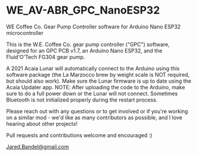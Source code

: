# WE_AV-ABR_GPC_NanoESP32
WE Coffee Co. Gear Pump Controller software for Arduino Nano ESP32 microcontroller

This is the W.E. Coffee Co. gear pump controller ("GPC") software, designed for an GPC PCB v1.7, an Arduino Nano ESP32, and the Fluid'O'Tech FG304 gear pump.

A 2021 Acaia Lunar will automatically connect to the Arduino using this software package (the La Marzocco brew by weight scale is NOT required, but should also work). Make sure the Lunar firmware is up to date using the Acaia Updater app. NOTE: After uploading the code to the Arduino, make sure to do a full power down or the Lunar will not connect. Sometimes Bluetooth is not initialized properly during the restart process.

Please reach out with any questions or to get involved or if you're working on a similar mod - we'd like as many contributors as possible, and I love hearing about other projects! 

Pull requests and contributions welcome and encouraged :)

Jared.Bandel@gmail.com
